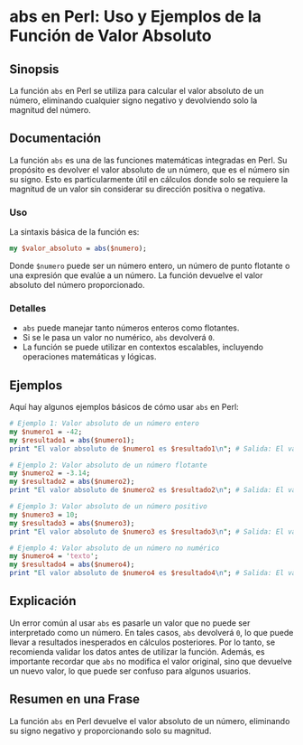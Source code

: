 <!--
Meta Description: # abs en Perl: Uso y Ejemplos de la Función de Valor Absoluto ## Sinopsis La función `abs` en Perl se utiliza para calcular el valor absoluto de un nú...
Meta Keywords: valor, absoluto, abs, número, función
-->

# abs en Perl: Uso y Ejemplos de la Función de Valor Absoluto

## Sinopsis
La función `abs` en Perl se utiliza para calcular el valor absoluto de un número, eliminando cualquier signo negativo y devolviendo solo la magnitud del número.

## Documentación
La función `abs` es una de las funciones matemáticas integradas en Perl. Su propósito es devolver el valor absoluto de un número, que es el número sin su signo. Esto es particularmente útil en cálculos donde solo se requiere la magnitud de un valor sin considerar su dirección positiva o negativa.

### Uso
La sintaxis básica de la función es:

```perl
my $valor_absoluto = abs($numero);
```

Donde `$numero` puede ser un número entero, un número de punto flotante o una expresión que evalúe a un número. La función devuelve el valor absoluto del número proporcionado.

### Detalles
- `abs` puede manejar tanto números enteros como flotantes.
- Si se le pasa un valor no numérico, `abs` devolverá `0`.
- La función se puede utilizar en contextos escalables, incluyendo operaciones matemáticas y lógicas.

## Ejemplos
Aquí hay algunos ejemplos básicos de cómo usar `abs` en Perl:

```perl
# Ejemplo 1: Valor absoluto de un número entero
my $numero1 = -42;
my $resultado1 = abs($numero1);
print "El valor absoluto de $numero1 es $resultado1\n"; # Salida: El valor absoluto de -42 es 42

# Ejemplo 2: Valor absoluto de un número flotante
my $numero2 = -3.14;
my $resultado2 = abs($numero2);
print "El valor absoluto de $numero2 es $resultado2\n"; # Salida: El valor absoluto de -3.14 es 3.14

# Ejemplo 3: Valor absoluto de un número positivo
my $numero3 = 10;
my $resultado3 = abs($numero3);
print "El valor absoluto de $numero3 es $resultado3\n"; # Salida: El valor absoluto de 10 es 10

# Ejemplo 4: Valor absoluto de un número no numérico
my $numero4 = 'texto';
my $resultado4 = abs($numero4);
print "El valor absoluto de $numero4 es $resultado4\n"; # Salida: El valor absoluto de texto es 0
```

## Explicación
Un error común al usar `abs` es pasarle un valor que no puede ser interpretado como un número. En tales casos, `abs` devolverá `0`, lo que puede llevar a resultados inesperados en cálculos posteriores. Por lo tanto, se recomienda validar los datos antes de utilizar la función. Además, es importante recordar que `abs` no modifica el valor original, sino que devuelve un nuevo valor, lo que puede ser confuso para algunos usuarios.

## Resumen en una Frase
La función `abs` en Perl devuelve el valor absoluto de un número, eliminando su signo negativo y proporcionando solo su magnitud.